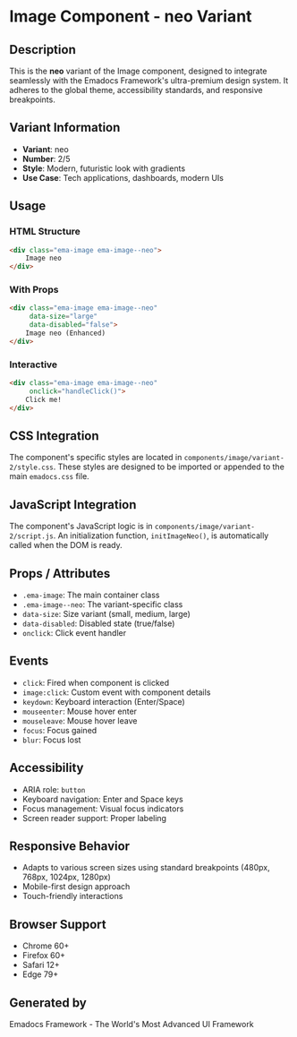 # Image Component - neo Variant

## Description
This is the **neo** variant of the Image component, designed to integrate seamlessly with the Emadocs Framework's ultra-premium design system. It adheres to the global theme, accessibility standards, and responsive breakpoints.

## Variant Information
- **Variant**: neo
- **Number**: 2/5
- **Style**: Modern, futuristic look with gradients
- **Use Case**: Tech applications, dashboards, modern UIs

## Usage

### HTML Structure
```html
<div class="ema-image ema-image--neo">
    Image neo
</div>
```

### With Props
```html
<div class="ema-image ema-image--neo" 
     data-size="large" 
     data-disabled="false">
    Image neo (Enhanced)
</div>
```

### Interactive
```html
<div class="ema-image ema-image--neo" 
     onclick="handleClick()">
    Click me!
</div>
```

## CSS Integration
The component's specific styles are located in `components/image/variant-2/style.css`. These styles are designed to be imported or appended to the main `emadocs.css` file.

## JavaScript Integration
The component's JavaScript logic is in `components/image/variant-2/script.js`. An initialization function, `initImageNeo()`, is automatically called when the DOM is ready.

## Props / Attributes
- `.ema-image`: The main container class
- `.ema-image--neo`: The variant-specific class
- `data-size`: Size variant (small, medium, large)
- `data-disabled`: Disabled state (true/false)
- `onclick`: Click event handler

## Events
- `click`: Fired when component is clicked
- `image:click`: Custom event with component details
- `keydown`: Keyboard interaction (Enter/Space)
- `mouseenter`: Mouse hover enter
- `mouseleave`: Mouse hover leave
- `focus`: Focus gained
- `blur`: Focus lost

## Accessibility
- ARIA role: `button`
- Keyboard navigation: Enter and Space keys
- Focus management: Visual focus indicators
- Screen reader support: Proper labeling

## Responsive Behavior
- Adapts to various screen sizes using standard breakpoints (480px, 768px, 1024px, 1280px)
- Mobile-first design approach
- Touch-friendly interactions

## Browser Support
- Chrome 60+
- Firefox 60+
- Safari 12+
- Edge 79+

## Generated by
Emadocs Framework - The World's Most Advanced UI Framework
